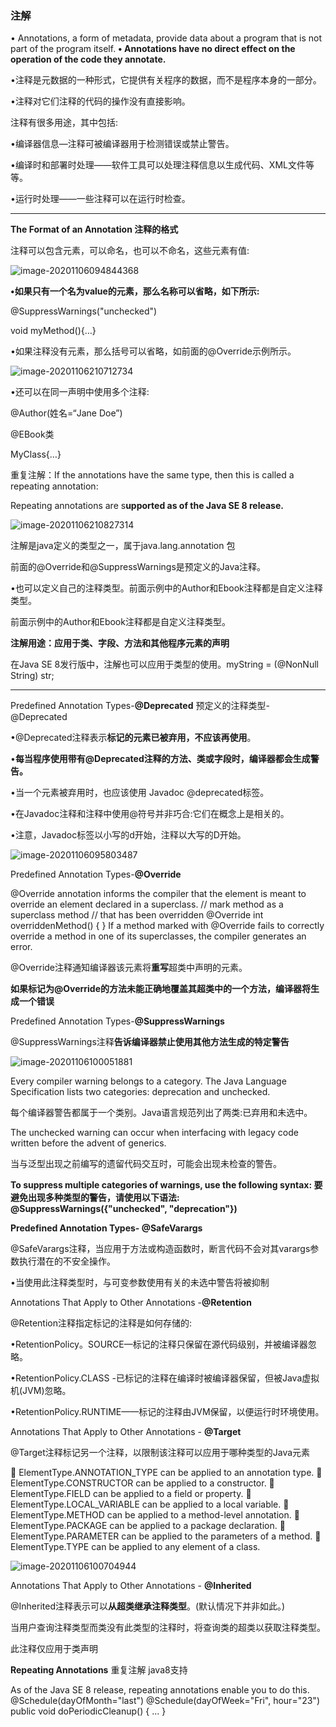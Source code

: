 ### 注解

• Annotations, a form of metadata, provide data about a program that is not part of the program itself.
**• Annotations have no direct effect on the operation of the code they annotate.**

•注释是元数据的一种形式，它提供有关程序的数据，而不是程序本身的一部分。

•注释对它们注释的代码的操作没有直接影响。

注释有很多用途，其中包括:

•编译器信息—注释可被编译器用于检测错误或禁止警告。

•编译时和部署时处理——软件工具可以处理注释信息以生成代码、XML文件等等。

•运行时处理——一些注释可以在运行时检查。

---

**The Format of an Annotation 注释的格式**

注释可以包含元素，可以命名，也可以不命名，这些元素有值:

![image-20201106094844368](https://gitee.com/sunnyzq/my-image-hosting-service/raw/master/img//image-20201106094844368.png)

**•如果只有一个名为value的元素，那么名称可以省略，如下所示:**

@SuppressWarnings("unchecked")

 void myMethod(){…}

•如果注释没有元素，那么括号可以省略，如前面的@Override示例所示。

![image-20201106210712734](https://gitee.com/sunnyzq/my-image-hosting-service/raw/master/img//image-20201106210712734.png)

•还可以在同一声明中使用多个注释:

@Author(姓名=“Jane Doe”)

@EBook类

MyClass{…}

重复注解：If the annotations have the same type, then this is called a repeating annotation:

Repeating annotations are s**upported as of the Java SE 8 release.**

![image-20201106210827314](https://gitee.com/sunnyzq/my-image-hosting-service/raw/master/img//image-20201106210827314.png)

注解是java定义的类型之一，属于java.lang.annotation 包

前面的@Override和@SuppressWarnings是预定义的Java注释。

•也可以定义自己的注释类型。前面示例中的Author和Ebook注释都是自定义注释类型。

前面示例中的Author和Ebook注释都是自定义注释类型。

**注解用途：应用于类、字段、方法和其他程序元素的声明**

在Java SE 8发行版中，注解也可以应用于类型的使用。myString = (@NonNull String) str;



----

Predefined Annotation Types-**@Deprecated**  预定义的注释类型-@Deprecated

•@Deprecated注释表示**标记的元素已被弃用，不应该再使用**。

•**每当程序使用带有@Deprecated注释的方法、类或字段时，编译器都会生成警告。**

•当一个元素被弃用时，也应该使用 Javadoc @deprecated标签。

•在Javadoc注释和注释中使用@符号并非巧合:它们在概念上是相关的。

•注意，Javadoc标签以小写的d开始，注释以大写的D开始。

![image-20201106095803487](https://gitee.com/sunnyzq/my-image-hosting-service/raw/master/img//image-20201106095803487.png)

Predefined Annotation Types-**@Override**

@Override annotation informs the compiler that the element is meant to override an element declared in a superclass.
// mark method as a superclass method
// that has been overridden
@Override
int overriddenMethod() { }
If a method marked with @Override fails to correctly override a
method in one of its superclasses, the compiler generates an error.

@Override注释通知编译器该元素将**重写**超类中声明的元素。

**如果标记为@Override的方法未能正确地覆盖其超类中的一个方法，编译器将生成一个错误**

Predefined Annotation Types-**@SuppressWarnings**

@SuppressWarnings注释**告诉编译器禁止使用其他方法生成的特定警告**

![image-20201106100051881](https://gitee.com/sunnyzq/my-image-hosting-service/raw/master/img//image-20201106100051881.png)



Every compiler warning belongs to a category. The Java Language Specification lists two categories: deprecation and unchecked.

每个编译器警告都属于一个类别。Java语言规范列出了两类:已弃用和未选中。

The unchecked warning can occur when interfacing with legacy code written before the advent of generics.

当与泛型出现之前编写的遗留代码交互时，可能会出现未检查的警告。

**To suppress multiple categories of warnings, use the following syntax: 要避免出现多种类型的警告，请使用以下语法:**
**@SuppressWarnings({"unchecked", "deprecation"})**

**Predefined Annotation Types- @SafeVarargs**

@SafeVarargs注释，当应用于方法或构造函数时，断言代码不会对其varargs参数执行潜在的不安全操作。

•当使用此注释类型时，与可变参数使用有关的未选中警告将被抑制

Annotations That Apply to Other Annotations -**@Retention**

@Retention注释指定标记的注释是如何存储的:

•RetentionPolicy。SOURCE—标记的注释只保留在源代码级别，并被编译器忽略。

•RetentionPolicy.CLASS -已标记的注释在编译时被编译器保留，但被Java虚拟机(JVM)忽略。

•RetentionPolicy.RUNTIME——标记的注释由JVM保留，以便运行时环境使用。

Annotations That Apply to Other Annotations - **@Target**

@Target注释标记另一个注释，以限制该注释可以应用于哪种类型的Java元素

 ElementType.ANNOTATION_TYPE can be applied to an annotation type.
 ElementType.CONSTRUCTOR can be applied to a constructor.
 ElementType.FIELD can be applied to a field or property.
 ElementType.LOCAL_VARIABLE can be applied to a local variable.
 ElementType.METHOD can be applied to a method-level annotation.
 ElementType.PACKAGE can be applied to a package declaration.
 ElementType.PARAMETER can be applied to the parameters of a method.
 ElementType.TYPE can be applied to any element of a class.

![image-20201106100704944](https://gitee.com/sunnyzq/my-image-hosting-service/raw/master/img//image-20201106100704944.png)

Annotations That Apply to Other Annotations - **@Inherited**

@Inherited注释表示可以**从超类继承注释类型**。(默认情况下并非如此。)

当用户查询注释类型而类没有此类型的注释时，将查询类的超类以获取注释类型。

此注释仅应用于类声明

**Repeating Annotations**  重复注解 java8支持

As of the Java SE 8 release, repeating annotations enable you to do this.
@Schedule(dayOfMonth="last")
@Schedule(dayOfWeek="Fri", hour="23")
public void doPeriodicCleanup() { ... }

